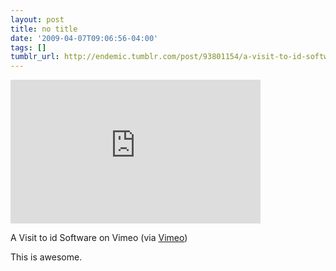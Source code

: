 ```yaml
---
layout: post
title: no title
date: '2009-04-07T09:06:56-04:00'
tags: []
tumblr_url: http://endemic.tumblr.com/post/93801154/a-visit-to-id-software-on-vimeo-via-vimeo-this
---
```

<iframe src="https://player.vimeo.com/video/4022128?title=0&amp;byline=0&amp;portrait=0" width="400" height="230" frameborder="0" title="A Visit to id Software" webkitallowfullscreen mozallowfullscreen allowfullscreen></iframe>  

A Visit to id Software on Vimeo (via [Vimeo](http://vimeo.com/4022128))

This is awesome.

